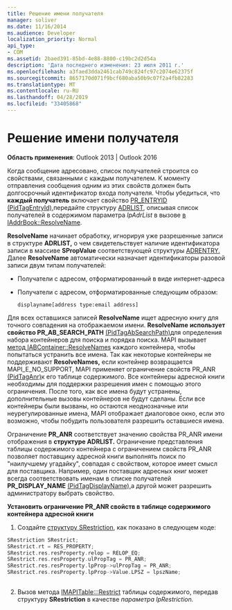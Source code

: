 ```yaml
---
title: Решение имени получателя
manager: soliver
ms.date: 11/16/2014
ms.audience: Developer
localization_priority: Normal
api_type:
- COM
ms.assetid: 2baed391-85bd-4e88-8800-c19bc2d2d54a
description: 'Дата последнего изменения: 23 июля 2011 г.'
ms.openlocfilehash: a3faed3dda2461cab749c824fc97c2074e62375f
ms.sourcegitcommit: 8657170d071f9bcf680aba50b9c07f2a4fb82283
ms.translationtype: MT
ms.contentlocale: ru-RU
ms.lasthandoff: 04/28/2019
ms.locfileid: "33405868"
---
```

# <a name="resolving-a-recipient-name"></a>Решение имени получателя

  
  
**Область применения**: Outlook 2013 | Outlook 2016 
  
Когда сообщение адресовано, список получателей строится со свойствами, связанными с каждым получателем. К моменту отправления сообщения одним из этих свойств должен быть долгосрочный идентификатор входа получателя. Чтобы убедиться, что **каждый получатель** включает свойство [PR_ENTRYID (PidTagEntryId),](pidtagentryid-canonical-property.md)передайте структуру [ADRLIST,](adrlist.md) описывая список получателей в содержимом параметра  _lpAdrList_ в вызове [в IAddrBook::ResolveName](iaddrbook-resolvename.md).
  
 **ResolveName** начинает обработку, игнорируя уже разрешенные записи в структуре **ADRLIST,** о чем свидетельствует наличие идентификатора записи в массиве **SPropValue** соответствующей структуры [ADRENTRY.](adrentry.md) Далее **ResolveName** автоматически назначает идентификаторы разовой записи двум типам получателей: 
  
- Получатели с адресом, отформатированный в виде интернет-адреса
    
- Получатели с адресом, отформатированные следующим образом:
    
     `displayname[address type:email address]`
    
Для всех оставшихся записей **ResolveName** ищет адресную книгу для точного совпадения на отображаемом имени. **ResolveName** **использует свойство PR_AB_SEARCH_PATH** [(PidTagAbSearchPath)](pidtagabsearchpath-canonical-property.md)для определения набора контейнеров для поиска и порядка поиска. MAPI вызывает [метод IABContainer::ResolveNames](iabcontainer-resolvenames.md) каждого контейнера, чтобы попытаться устранить все имена. Так как некоторые контейнеры не поддерживают **ResolveNames,** если контейнер возвращается  MAPI_E_NO_SUPPORT, MAPI применяет ограничение свойств PR_ANR [(PidTagAnr)](pidtaganr-canonical-property.md)к его таблице содержимого. Все контейнеры адресной книги необходимы для поддержки разрешения имен с помощью этого ограничения. После того, как все имена будут устранены, дополнительные вызовы контейнеров не будут сделаны. Если все контейнеры были вызваны, но остаются неоднозначные или неурегулированные имена, MAPI отображает диалоговое окно, если это возможно, чтобы побудить пользователя разрешить оставшиеся имена.
  
Ограничение **PR_ANR** соответствует значению свойства  PR_ANR имени отображения в **структуре ADRLIST.** Ограничение представления таблицы содержимого контейнера с  ограничением свойств PR_ANR позволяет поставщику адресной книги выполнять поиск по "наилучшему угадайку", совпадая с свойством, которое имеет смысл для поставщика. Например, один поставщик адресных книг может всегда соответствовать именам в списке получателей **PR_DISPLAY_NAME** [(PidTagDisplayName),](pidtagdisplayname-canonical-property.md)а другой может разрешить администратору выбрать свойство.
  
 **Установить ограничение PR_ANR свойств в таблице содержимого контейнера адресной книги**
  
1. Создайте [структуру SRestriction,](srestriction.md) как показано в следующем коде: 
    
  ```cpp
  SRestriction SRestrict;
  SRestrict.rt = RES_PROPERTY;
  SRestrict.res.resProperty.relop = RELOP_EQ;
  SRestrict.res.resProperty.ulPropTag = PR_ANR;
  SRestrict.res.resProperty.lpProp->ulPropTag = PR_ANR;
  SRestrict.res.resProperty.lpProp->Value.LPSZ = lpszName;
   
  ```

2. Вызов метода [IMAPITable:::Restrict](imapitable-restrict.md) таблицы содержимого, передав структуру **SRestriction** в качестве _параметра lpRestriction._ 
    

